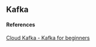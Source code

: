 ## Kafka  

#### References 
[Cloud Kafka - Kafka for beginners](https://www.cloudkarafka.com/blog/2016-11-30-part1-kafka-for-beginners-what-is-apache-kafka.html)
